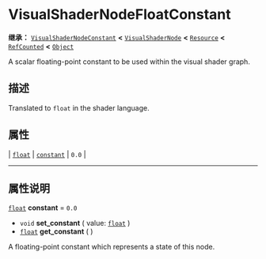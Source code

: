 <!-- ⚠ 请勿编辑本文件 ⚠ -->
<!-- 本文档使用脚本从 WeDot 引擎源码仓库生成。 -->
<!-- 生成脚本：https://github.com/WeDot-Engine/WeDot/tree/4.3/doc/tools/make_md.py； -->
<!-- 原文件：https://github.com/WeDot-Engine/WeDot/tree/4.3/doc/classes/VisualShaderNodeFloatConstant.xml。 -->

<div id="_class_visualshadernodefloatconstant"></div>

# VisualShaderNodeFloatConstant

**继承：** [`VisualShaderNodeConstant`](class_visualshadernodeconstant.md) **<** [`VisualShaderNode`](class_visualshadernode.md) **<** [`Resource`](class_resource.md) **<** [`RefCounted`](class_refcounted.md) **<** [`Object`](class_object.md)

A scalar floating-point constant to be used within the visual shader graph.

## 描述

Translated to `float` in the shader language.

## 属性

| [`float`](class_float.md) | [`constant`](#class_visualshadernodefloatconstant_property_constant) | ``0.0`` |

<!-- rst-class:: classref-section-separator -->

---

## 属性说明

<div id="_class_visualshadernodefloatconstant_property_constant"></div>

[`float`](class_float.md) **constant** = ``0.0`` <div id="class_visualshadernodefloatconstant_property_constant"></div>

- `void` **set_constant** ( value: [`float`](class_float.md) )
- [`float`](class_float.md) **get_constant** ( )

A floating-point constant which represents a state of this node.

[^virtual]: 本方法通常需要用户覆盖才能生效。
[^const]: 本方法无副作用，不会修改该实例的任何成员变量。
[^vararg]: 本方法除了能接受在此处描述的参数外，还能够继续接受任意数量的参数。
[^constructor]: 本方法用于构造某个类型。
[^static]: 调用本方法无需实例，可直接使用类名进行调用。
[^operator]: 本方法描述的是使用本类型作为左操作数的有效运算符。
[^bitfield]: 这个值是由下列位标志构成位掩码的整数。
[^void]: 无返回值。
